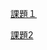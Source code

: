 [課題１](https://drive.google.com/file/d/1x5IrEun4CvAMeIaeEQ7opc_QEQrA6mW3/view?usp=sharing)

[課題2](https://colab.research.google.com/drive/1iUtPe3lYZo33IkW1MSbwn2aXFf7iD5Th?usp=sharing)
